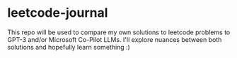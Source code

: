 # leetcode-journal
This repo will be used to compare my own solutions to leetcode problems to GPT-3 and/or Microsoft Co-Pilot LLMs. I'll explore nuances between both solutions and hopefully learn something :)
